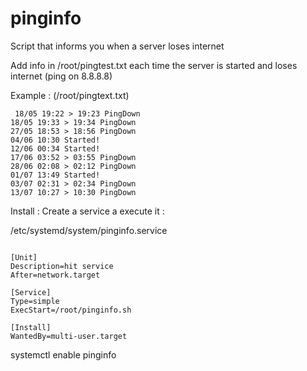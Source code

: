 # pinginfo
Script that informs you when a server loses internet

Add info in /root/pingtest.txt each time the server is started and loses internet (ping on 8.8.8.8)

Example : (/root/pingtext.txt)

```
 18/05 19:22 > 19:23 PingDown
18/05 19:33 > 19:34 PingDown
27/05 18:53 > 18:56 PingDown
04/06 10:30 Started!
12/06 00:34 Started!
17/06 03:52 > 03:55 PingDown
28/06 02:08 > 02:12 PingDown
01/07 13:49 Started!
03/07 02:31 > 02:34 PingDown
13/07 10:27 > 10:30 PingDown
```

Install :
Create a service a execute it :

/etc/systemd/system/pinginfo.service
```

[Unit]
Description=hit service
After=network.target

[Service]
Type=simple
ExecStart=/root/pinginfo.sh

[Install]
WantedBy=multi-user.target
```
systemctl enable pinginfo

